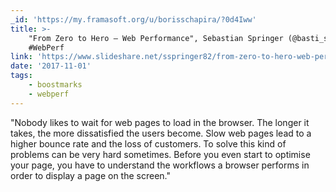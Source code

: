 ```yaml
---
_id: 'https://my.framasoft.org/u/borisschapira/?0d4Iww'
title: >-
    "From Zero to Hero – Web Performance", Sebastian Springer (@basti_springer)
    #WebPerf
link: 'https://www.slideshare.net/sspringer82/from-zero-to-hero-web-performance/1'
date: '2017-11-01'
tags:
    - boostmarks
    - webperf
---
```


<div class="markdown"><p>&quot;Nobody likes to wait for web pages to load in the browser. The longer it takes, the more dissatisfied the users become. Slow web pages lead to a higher bounce rate and the loss of customers. To solve this kind of problems can be very hard sometimes. Before you even start to optimise your page, you have to understand the workflows a browser performs in order to display a page on the screen.&quot;
</p></div>
